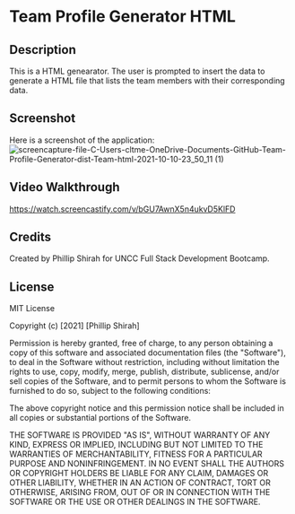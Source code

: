 # Team Profile Generator HTML

## Description
This is a HTML genearator. The user is prompted to insert the data to generate a HTML file that lists the team members with their corresponding data.
## Screenshot
Here is a screenshot of the application: ![screencapture-file-C-Users-cltme-OneDrive-Documents-GitHub-Team-Profile-Generator-dist-Team-html-2021-10-10-23_50_11 (1)](https://user-images.githubusercontent.com/79491454/136731145-7f583bb4-83a5-47b7-9ff9-f8bab06b679e.png)

## Video Walkthrough
https://watch.screencastify.com/v/bGU7AwnX5n4ukvD5KlFD

## Credits
Created by Phillip Shirah for UNCC Full Stack Development Bootcamp.

## License
MIT License

Copyright (c) [2021] [Phillip Shirah]

Permission is hereby granted, free of charge, to any person obtaining a copy
of this software and associated documentation files (the "Software"), to deal
in the Software without restriction, including without limitation the rights
to use, copy, modify, merge, publish, distribute, sublicense, and/or sell
copies of the Software, and to permit persons to whom the Software is
furnished to do so, subject to the following conditions:

The above copyright notice and this permission notice shall be included in all
copies or substantial portions of the Software.

THE SOFTWARE IS PROVIDED "AS IS", WITHOUT WARRANTY OF ANY KIND, EXPRESS OR
IMPLIED, INCLUDING BUT NOT LIMITED TO THE WARRANTIES OF MERCHANTABILITY,
FITNESS FOR A PARTICULAR PURPOSE AND NONINFRINGEMENT. IN NO EVENT SHALL THE
AUTHORS OR COPYRIGHT HOLDERS BE LIABLE FOR ANY CLAIM, DAMAGES OR OTHER
LIABILITY, WHETHER IN AN ACTION OF CONTRACT, TORT OR OTHERWISE, ARISING FROM,
OUT OF OR IN CONNECTION WITH THE SOFTWARE OR THE USE OR OTHER DEALINGS IN THE
SOFTWARE.

